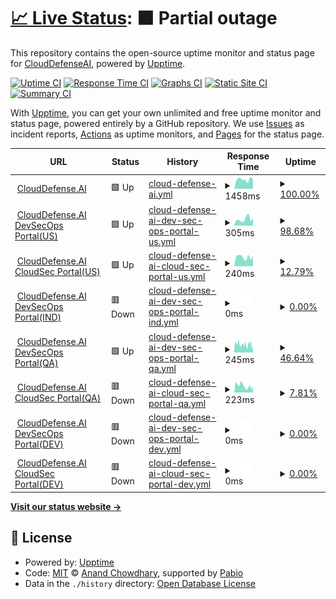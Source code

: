 # [📈 Live Status](https://upptime-monitor.clouddefenseai.com): <!--live status--> **🟧 Partial outage**

This repository contains the open-source uptime monitor and status page for [CloudDefenseAI](https://upptime-monitor.clouddefenseai.com), powered by [Upptime](https://github.com/upptime/upptime).

[![Uptime CI](https://github.com/CloudDefenseAI/upptime-monitor/workflows/Uptime%20CI/badge.svg)](https://github.com/CloudDefenseAI/upptime-monitor/actions?query=workflow%3A%22Uptime+CI%22)
[![Response Time CI](https://github.com/CloudDefenseAI/upptime-monitor/workflows/Response%20Time%20CI/badge.svg)](https://github.com/CloudDefenseAI/upptime-monitor/actions?query=workflow%3A%22Response+Time+CI%22)
[![Graphs CI](https://github.com/CloudDefenseAI/upptime-monitor/workflows/Graphs%20CI/badge.svg)](https://github.com/CloudDefenseAI/upptime-monitor/actions?query=workflow%3A%22Graphs+CI%22)
[![Static Site CI](https://github.com/CloudDefenseAI/upptime-monitor/workflows/Static%20Site%20CI/badge.svg)](https://github.com/CloudDefenseAI/upptime-monitor/actions?query=workflow%3A%22Static+Site+CI%22)
[![Summary CI](https://github.com/CloudDefenseAI/upptime-monitor/workflows/Summary%20CI/badge.svg)](https://github.com/CloudDefenseAI/upptime-monitor/actions?query=workflow%3A%22Summary+CI%22)

With [Upptime](https://upptime.js.org), you can get your own unlimited and free uptime monitor and status page, powered entirely by a GitHub repository. We use [Issues](https://github.com/CloudDefenseAI/upptime-monitor/issues) as incident reports, [Actions](https://github.com/CloudDefenseAI/upptime-monitor/actions) as uptime monitors, and [Pages](https://upptime-monitor.clouddefenseai.com) for the status page.

<!--start: status pages-->
<!-- This summary is generated by Upptime (https://github.com/upptime/upptime) -->
<!-- Do not edit this manually, your changes will be overwritten -->
<!-- prettier-ignore -->
| URL | Status | History | Response Time | Uptime |
| --- | ------ | ------- | ------------- | ------ |
| <img alt="" src="https://icons.duckduckgo.com/ip3/www.clouddefense.ai.ico" height="13"> [CloudDefense.AI](https://www.clouddefense.ai) | 🟩 Up | [cloud-defense-ai.yml](https://github.com/CloudDefenseAI/upptime-monitor/commits/HEAD/history/cloud-defense-ai.yml) | <details><summary><img alt="Response time graph" src="./graphs/cloud-defense-ai/response-time-week.png" height="20"> 1458ms</summary><br><a href="https://upptime-monitor.clouddefenseai.com/history/cloud-defense-ai"><img alt="Response time 1184" src="https://img.shields.io/endpoint?url=https%3A%2F%2Fraw.githubusercontent.com%2FCloudDefenseAI%2Fupptime-monitor%2FHEAD%2Fapi%2Fcloud-defense-ai%2Fresponse-time.json"></a><br><a href="https://upptime-monitor.clouddefenseai.com/history/cloud-defense-ai"><img alt="24-hour response time 1521" src="https://img.shields.io/endpoint?url=https%3A%2F%2Fraw.githubusercontent.com%2FCloudDefenseAI%2Fupptime-monitor%2FHEAD%2Fapi%2Fcloud-defense-ai%2Fresponse-time-day.json"></a><br><a href="https://upptime-monitor.clouddefenseai.com/history/cloud-defense-ai"><img alt="7-day response time 1458" src="https://img.shields.io/endpoint?url=https%3A%2F%2Fraw.githubusercontent.com%2FCloudDefenseAI%2Fupptime-monitor%2FHEAD%2Fapi%2Fcloud-defense-ai%2Fresponse-time-week.json"></a><br><a href="https://upptime-monitor.clouddefenseai.com/history/cloud-defense-ai"><img alt="30-day response time 1266" src="https://img.shields.io/endpoint?url=https%3A%2F%2Fraw.githubusercontent.com%2FCloudDefenseAI%2Fupptime-monitor%2FHEAD%2Fapi%2Fcloud-defense-ai%2Fresponse-time-month.json"></a><br><a href="https://upptime-monitor.clouddefenseai.com/history/cloud-defense-ai"><img alt="1-year response time 1184" src="https://img.shields.io/endpoint?url=https%3A%2F%2Fraw.githubusercontent.com%2FCloudDefenseAI%2Fupptime-monitor%2FHEAD%2Fapi%2Fcloud-defense-ai%2Fresponse-time-year.json"></a></details> | <details><summary><a href="https://upptime-monitor.clouddefenseai.com/history/cloud-defense-ai">100.00%</a></summary><a href="https://upptime-monitor.clouddefenseai.com/history/cloud-defense-ai"><img alt="All-time uptime 99.97%" src="https://img.shields.io/endpoint?url=https%3A%2F%2Fraw.githubusercontent.com%2FCloudDefenseAI%2Fupptime-monitor%2FHEAD%2Fapi%2Fcloud-defense-ai%2Fuptime.json"></a><br><a href="https://upptime-monitor.clouddefenseai.com/history/cloud-defense-ai"><img alt="24-hour uptime 100.00%" src="https://img.shields.io/endpoint?url=https%3A%2F%2Fraw.githubusercontent.com%2FCloudDefenseAI%2Fupptime-monitor%2FHEAD%2Fapi%2Fcloud-defense-ai%2Fuptime-day.json"></a><br><a href="https://upptime-monitor.clouddefenseai.com/history/cloud-defense-ai"><img alt="7-day uptime 100.00%" src="https://img.shields.io/endpoint?url=https%3A%2F%2Fraw.githubusercontent.com%2FCloudDefenseAI%2Fupptime-monitor%2FHEAD%2Fapi%2Fcloud-defense-ai%2Fuptime-week.json"></a><br><a href="https://upptime-monitor.clouddefenseai.com/history/cloud-defense-ai"><img alt="30-day uptime 99.95%" src="https://img.shields.io/endpoint?url=https%3A%2F%2Fraw.githubusercontent.com%2FCloudDefenseAI%2Fupptime-monitor%2FHEAD%2Fapi%2Fcloud-defense-ai%2Fuptime-month.json"></a><br><a href="https://upptime-monitor.clouddefenseai.com/history/cloud-defense-ai"><img alt="1-year uptime 99.97%" src="https://img.shields.io/endpoint?url=https%3A%2F%2Fraw.githubusercontent.com%2FCloudDefenseAI%2Fupptime-monitor%2FHEAD%2Fapi%2Fcloud-defense-ai%2Fuptime-year.json"></a></details>
| <img alt="" src="https://icons.duckduckgo.com/ip3/console.clouddefenseai.com.ico" height="13"> [CloudDefense.AI DevSecOps Portal(US)](https://console.clouddefenseai.com) | 🟩 Up | [cloud-defense-ai-dev-sec-ops-portal-us.yml](https://github.com/CloudDefenseAI/upptime-monitor/commits/HEAD/history/cloud-defense-ai-dev-sec-ops-portal-us.yml) | <details><summary><img alt="Response time graph" src="./graphs/cloud-defense-ai-dev-sec-ops-portal-us/response-time-week.png" height="20"> 305ms</summary><br><a href="https://upptime-monitor.clouddefenseai.com/history/cloud-defense-ai-dev-sec-ops-portal-us"><img alt="Response time 293" src="https://img.shields.io/endpoint?url=https%3A%2F%2Fraw.githubusercontent.com%2FCloudDefenseAI%2Fupptime-monitor%2FHEAD%2Fapi%2Fcloud-defense-ai-dev-sec-ops-portal-us%2Fresponse-time.json"></a><br><a href="https://upptime-monitor.clouddefenseai.com/history/cloud-defense-ai-dev-sec-ops-portal-us"><img alt="24-hour response time 356" src="https://img.shields.io/endpoint?url=https%3A%2F%2Fraw.githubusercontent.com%2FCloudDefenseAI%2Fupptime-monitor%2FHEAD%2Fapi%2Fcloud-defense-ai-dev-sec-ops-portal-us%2Fresponse-time-day.json"></a><br><a href="https://upptime-monitor.clouddefenseai.com/history/cloud-defense-ai-dev-sec-ops-portal-us"><img alt="7-day response time 305" src="https://img.shields.io/endpoint?url=https%3A%2F%2Fraw.githubusercontent.com%2FCloudDefenseAI%2Fupptime-monitor%2FHEAD%2Fapi%2Fcloud-defense-ai-dev-sec-ops-portal-us%2Fresponse-time-week.json"></a><br><a href="https://upptime-monitor.clouddefenseai.com/history/cloud-defense-ai-dev-sec-ops-portal-us"><img alt="30-day response time 282" src="https://img.shields.io/endpoint?url=https%3A%2F%2Fraw.githubusercontent.com%2FCloudDefenseAI%2Fupptime-monitor%2FHEAD%2Fapi%2Fcloud-defense-ai-dev-sec-ops-portal-us%2Fresponse-time-month.json"></a><br><a href="https://upptime-monitor.clouddefenseai.com/history/cloud-defense-ai-dev-sec-ops-portal-us"><img alt="1-year response time 293" src="https://img.shields.io/endpoint?url=https%3A%2F%2Fraw.githubusercontent.com%2FCloudDefenseAI%2Fupptime-monitor%2FHEAD%2Fapi%2Fcloud-defense-ai-dev-sec-ops-portal-us%2Fresponse-time-year.json"></a></details> | <details><summary><a href="https://upptime-monitor.clouddefenseai.com/history/cloud-defense-ai-dev-sec-ops-portal-us">98.68%</a></summary><a href="https://upptime-monitor.clouddefenseai.com/history/cloud-defense-ai-dev-sec-ops-portal-us"><img alt="All-time uptime 99.82%" src="https://img.shields.io/endpoint?url=https%3A%2F%2Fraw.githubusercontent.com%2FCloudDefenseAI%2Fupptime-monitor%2FHEAD%2Fapi%2Fcloud-defense-ai-dev-sec-ops-portal-us%2Fuptime.json"></a><br><a href="https://upptime-monitor.clouddefenseai.com/history/cloud-defense-ai-dev-sec-ops-portal-us"><img alt="24-hour uptime 100.00%" src="https://img.shields.io/endpoint?url=https%3A%2F%2Fraw.githubusercontent.com%2FCloudDefenseAI%2Fupptime-monitor%2FHEAD%2Fapi%2Fcloud-defense-ai-dev-sec-ops-portal-us%2Fuptime-day.json"></a><br><a href="https://upptime-monitor.clouddefenseai.com/history/cloud-defense-ai-dev-sec-ops-portal-us"><img alt="7-day uptime 98.68%" src="https://img.shields.io/endpoint?url=https%3A%2F%2Fraw.githubusercontent.com%2FCloudDefenseAI%2Fupptime-monitor%2FHEAD%2Fapi%2Fcloud-defense-ai-dev-sec-ops-portal-us%2Fuptime-week.json"></a><br><a href="https://upptime-monitor.clouddefenseai.com/history/cloud-defense-ai-dev-sec-ops-portal-us"><img alt="30-day uptime 99.70%" src="https://img.shields.io/endpoint?url=https%3A%2F%2Fraw.githubusercontent.com%2FCloudDefenseAI%2Fupptime-monitor%2FHEAD%2Fapi%2Fcloud-defense-ai-dev-sec-ops-portal-us%2Fuptime-month.json"></a><br><a href="https://upptime-monitor.clouddefenseai.com/history/cloud-defense-ai-dev-sec-ops-portal-us"><img alt="1-year uptime 99.82%" src="https://img.shields.io/endpoint?url=https%3A%2F%2Fraw.githubusercontent.com%2FCloudDefenseAI%2Fupptime-monitor%2FHEAD%2Fapi%2Fcloud-defense-ai-dev-sec-ops-portal-us%2Fuptime-year.json"></a></details>
| <img alt="" src="https://icons.duckduckgo.com/ip3/acs-us.clouddefenseai.com.ico" height="13"> [CloudDefense.AI CloudSec Portal(US)](https://acs-us.clouddefenseai.com) | 🟩 Up | [cloud-defense-ai-cloud-sec-portal-us.yml](https://github.com/CloudDefenseAI/upptime-monitor/commits/HEAD/history/cloud-defense-ai-cloud-sec-portal-us.yml) | <details><summary><img alt="Response time graph" src="./graphs/cloud-defense-ai-cloud-sec-portal-us/response-time-week.png" height="20"> 240ms</summary><br><a href="https://upptime-monitor.clouddefenseai.com/history/cloud-defense-ai-cloud-sec-portal-us"><img alt="Response time 290" src="https://img.shields.io/endpoint?url=https%3A%2F%2Fraw.githubusercontent.com%2FCloudDefenseAI%2Fupptime-monitor%2FHEAD%2Fapi%2Fcloud-defense-ai-cloud-sec-portal-us%2Fresponse-time.json"></a><br><a href="https://upptime-monitor.clouddefenseai.com/history/cloud-defense-ai-cloud-sec-portal-us"><img alt="24-hour response time 337" src="https://img.shields.io/endpoint?url=https%3A%2F%2Fraw.githubusercontent.com%2FCloudDefenseAI%2Fupptime-monitor%2FHEAD%2Fapi%2Fcloud-defense-ai-cloud-sec-portal-us%2Fresponse-time-day.json"></a><br><a href="https://upptime-monitor.clouddefenseai.com/history/cloud-defense-ai-cloud-sec-portal-us"><img alt="7-day response time 240" src="https://img.shields.io/endpoint?url=https%3A%2F%2Fraw.githubusercontent.com%2FCloudDefenseAI%2Fupptime-monitor%2FHEAD%2Fapi%2Fcloud-defense-ai-cloud-sec-portal-us%2Fresponse-time-week.json"></a><br><a href="https://upptime-monitor.clouddefenseai.com/history/cloud-defense-ai-cloud-sec-portal-us"><img alt="30-day response time 279" src="https://img.shields.io/endpoint?url=https%3A%2F%2Fraw.githubusercontent.com%2FCloudDefenseAI%2Fupptime-monitor%2FHEAD%2Fapi%2Fcloud-defense-ai-cloud-sec-portal-us%2Fresponse-time-month.json"></a><br><a href="https://upptime-monitor.clouddefenseai.com/history/cloud-defense-ai-cloud-sec-portal-us"><img alt="1-year response time 290" src="https://img.shields.io/endpoint?url=https%3A%2F%2Fraw.githubusercontent.com%2FCloudDefenseAI%2Fupptime-monitor%2FHEAD%2Fapi%2Fcloud-defense-ai-cloud-sec-portal-us%2Fresponse-time-year.json"></a></details> | <details><summary><a href="https://upptime-monitor.clouddefenseai.com/history/cloud-defense-ai-cloud-sec-portal-us">12.79%</a></summary><a href="https://upptime-monitor.clouddefenseai.com/history/cloud-defense-ai-cloud-sec-portal-us"><img alt="All-time uptime 88.26%" src="https://img.shields.io/endpoint?url=https%3A%2F%2Fraw.githubusercontent.com%2FCloudDefenseAI%2Fupptime-monitor%2FHEAD%2Fapi%2Fcloud-defense-ai-cloud-sec-portal-us%2Fuptime.json"></a><br><a href="https://upptime-monitor.clouddefenseai.com/history/cloud-defense-ai-cloud-sec-portal-us"><img alt="24-hour uptime 0.11%" src="https://img.shields.io/endpoint?url=https%3A%2F%2Fraw.githubusercontent.com%2FCloudDefenseAI%2Fupptime-monitor%2FHEAD%2Fapi%2Fcloud-defense-ai-cloud-sec-portal-us%2Fuptime-day.json"></a><br><a href="https://upptime-monitor.clouddefenseai.com/history/cloud-defense-ai-cloud-sec-portal-us"><img alt="7-day uptime 12.79%" src="https://img.shields.io/endpoint?url=https%3A%2F%2Fraw.githubusercontent.com%2FCloudDefenseAI%2Fupptime-monitor%2FHEAD%2Fapi%2Fcloud-defense-ai-cloud-sec-portal-us%2Fuptime-week.json"></a><br><a href="https://upptime-monitor.clouddefenseai.com/history/cloud-defense-ai-cloud-sec-portal-us"><img alt="30-day uptime 79.93%" src="https://img.shields.io/endpoint?url=https%3A%2F%2Fraw.githubusercontent.com%2FCloudDefenseAI%2Fupptime-monitor%2FHEAD%2Fapi%2Fcloud-defense-ai-cloud-sec-portal-us%2Fuptime-month.json"></a><br><a href="https://upptime-monitor.clouddefenseai.com/history/cloud-defense-ai-cloud-sec-portal-us"><img alt="1-year uptime 88.26%" src="https://img.shields.io/endpoint?url=https%3A%2F%2Fraw.githubusercontent.com%2FCloudDefenseAI%2Fupptime-monitor%2FHEAD%2Fapi%2Fcloud-defense-ai-cloud-sec-portal-us%2Fuptime-year.json"></a></details>
| <img alt="" src="https://icons.duckduckgo.com/ip3/console-ind.clouddefenseai.com.ico" height="13"> [CloudDefense.AI DevSecOps Portal(IND)](https://console-ind.clouddefenseai.com) | 🟥 Down | [cloud-defense-ai-dev-sec-ops-portal-ind.yml](https://github.com/CloudDefenseAI/upptime-monitor/commits/HEAD/history/cloud-defense-ai-dev-sec-ops-portal-ind.yml) | <details><summary><img alt="Response time graph" src="./graphs/cloud-defense-ai-dev-sec-ops-portal-ind/response-time-week.png" height="20"> 0ms</summary><br><a href="https://upptime-monitor.clouddefenseai.com/history/cloud-defense-ai-dev-sec-ops-portal-ind"><img alt="Response time 945" src="https://img.shields.io/endpoint?url=https%3A%2F%2Fraw.githubusercontent.com%2FCloudDefenseAI%2Fupptime-monitor%2FHEAD%2Fapi%2Fcloud-defense-ai-dev-sec-ops-portal-ind%2Fresponse-time.json"></a><br><a href="https://upptime-monitor.clouddefenseai.com/history/cloud-defense-ai-dev-sec-ops-portal-ind"><img alt="24-hour response time 0" src="https://img.shields.io/endpoint?url=https%3A%2F%2Fraw.githubusercontent.com%2FCloudDefenseAI%2Fupptime-monitor%2FHEAD%2Fapi%2Fcloud-defense-ai-dev-sec-ops-portal-ind%2Fresponse-time-day.json"></a><br><a href="https://upptime-monitor.clouddefenseai.com/history/cloud-defense-ai-dev-sec-ops-portal-ind"><img alt="7-day response time 0" src="https://img.shields.io/endpoint?url=https%3A%2F%2Fraw.githubusercontent.com%2FCloudDefenseAI%2Fupptime-monitor%2FHEAD%2Fapi%2Fcloud-defense-ai-dev-sec-ops-portal-ind%2Fresponse-time-week.json"></a><br><a href="https://upptime-monitor.clouddefenseai.com/history/cloud-defense-ai-dev-sec-ops-portal-ind"><img alt="30-day response time 0" src="https://img.shields.io/endpoint?url=https%3A%2F%2Fraw.githubusercontent.com%2FCloudDefenseAI%2Fupptime-monitor%2FHEAD%2Fapi%2Fcloud-defense-ai-dev-sec-ops-portal-ind%2Fresponse-time-month.json"></a><br><a href="https://upptime-monitor.clouddefenseai.com/history/cloud-defense-ai-dev-sec-ops-portal-ind"><img alt="1-year response time 945" src="https://img.shields.io/endpoint?url=https%3A%2F%2Fraw.githubusercontent.com%2FCloudDefenseAI%2Fupptime-monitor%2FHEAD%2Fapi%2Fcloud-defense-ai-dev-sec-ops-portal-ind%2Fresponse-time-year.json"></a></details> | <details><summary><a href="https://upptime-monitor.clouddefenseai.com/history/cloud-defense-ai-dev-sec-ops-portal-ind">0.00%</a></summary><a href="https://upptime-monitor.clouddefenseai.com/history/cloud-defense-ai-dev-sec-ops-portal-ind"><img alt="All-time uptime 35.38%" src="https://img.shields.io/endpoint?url=https%3A%2F%2Fraw.githubusercontent.com%2FCloudDefenseAI%2Fupptime-monitor%2FHEAD%2Fapi%2Fcloud-defense-ai-dev-sec-ops-portal-ind%2Fuptime.json"></a><br><a href="https://upptime-monitor.clouddefenseai.com/history/cloud-defense-ai-dev-sec-ops-portal-ind"><img alt="24-hour uptime 0.00%" src="https://img.shields.io/endpoint?url=https%3A%2F%2Fraw.githubusercontent.com%2FCloudDefenseAI%2Fupptime-monitor%2FHEAD%2Fapi%2Fcloud-defense-ai-dev-sec-ops-portal-ind%2Fuptime-day.json"></a><br><a href="https://upptime-monitor.clouddefenseai.com/history/cloud-defense-ai-dev-sec-ops-portal-ind"><img alt="7-day uptime 0.00%" src="https://img.shields.io/endpoint?url=https%3A%2F%2Fraw.githubusercontent.com%2FCloudDefenseAI%2Fupptime-monitor%2FHEAD%2Fapi%2Fcloud-defense-ai-dev-sec-ops-portal-ind%2Fuptime-week.json"></a><br><a href="https://upptime-monitor.clouddefenseai.com/history/cloud-defense-ai-dev-sec-ops-portal-ind"><img alt="30-day uptime 1.38%" src="https://img.shields.io/endpoint?url=https%3A%2F%2Fraw.githubusercontent.com%2FCloudDefenseAI%2Fupptime-monitor%2FHEAD%2Fapi%2Fcloud-defense-ai-dev-sec-ops-portal-ind%2Fuptime-month.json"></a><br><a href="https://upptime-monitor.clouddefenseai.com/history/cloud-defense-ai-dev-sec-ops-portal-ind"><img alt="1-year uptime 35.38%" src="https://img.shields.io/endpoint?url=https%3A%2F%2Fraw.githubusercontent.com%2FCloudDefenseAI%2Fupptime-monitor%2FHEAD%2Fapi%2Fcloud-defense-ai-dev-sec-ops-portal-ind%2Fuptime-year.json"></a></details>
| <img alt="" src="https://icons.duckduckgo.com/ip3/qa.clouddefenseai.com.ico" height="13"> [CloudDefense.AI DevSecOps Portal(QA)](https://qa.clouddefenseai.com) | 🟩 Up | [cloud-defense-ai-dev-sec-ops-portal-qa.yml](https://github.com/CloudDefenseAI/upptime-monitor/commits/HEAD/history/cloud-defense-ai-dev-sec-ops-portal-qa.yml) | <details><summary><img alt="Response time graph" src="./graphs/cloud-defense-ai-dev-sec-ops-portal-qa/response-time-week.png" height="20"> 245ms</summary><br><a href="https://upptime-monitor.clouddefenseai.com/history/cloud-defense-ai-dev-sec-ops-portal-qa"><img alt="Response time 262" src="https://img.shields.io/endpoint?url=https%3A%2F%2Fraw.githubusercontent.com%2FCloudDefenseAI%2Fupptime-monitor%2FHEAD%2Fapi%2Fcloud-defense-ai-dev-sec-ops-portal-qa%2Fresponse-time.json"></a><br><a href="https://upptime-monitor.clouddefenseai.com/history/cloud-defense-ai-dev-sec-ops-portal-qa"><img alt="24-hour response time 253" src="https://img.shields.io/endpoint?url=https%3A%2F%2Fraw.githubusercontent.com%2FCloudDefenseAI%2Fupptime-monitor%2FHEAD%2Fapi%2Fcloud-defense-ai-dev-sec-ops-portal-qa%2Fresponse-time-day.json"></a><br><a href="https://upptime-monitor.clouddefenseai.com/history/cloud-defense-ai-dev-sec-ops-portal-qa"><img alt="7-day response time 245" src="https://img.shields.io/endpoint?url=https%3A%2F%2Fraw.githubusercontent.com%2FCloudDefenseAI%2Fupptime-monitor%2FHEAD%2Fapi%2Fcloud-defense-ai-dev-sec-ops-portal-qa%2Fresponse-time-week.json"></a><br><a href="https://upptime-monitor.clouddefenseai.com/history/cloud-defense-ai-dev-sec-ops-portal-qa"><img alt="30-day response time 252" src="https://img.shields.io/endpoint?url=https%3A%2F%2Fraw.githubusercontent.com%2FCloudDefenseAI%2Fupptime-monitor%2FHEAD%2Fapi%2Fcloud-defense-ai-dev-sec-ops-portal-qa%2Fresponse-time-month.json"></a><br><a href="https://upptime-monitor.clouddefenseai.com/history/cloud-defense-ai-dev-sec-ops-portal-qa"><img alt="1-year response time 262" src="https://img.shields.io/endpoint?url=https%3A%2F%2Fraw.githubusercontent.com%2FCloudDefenseAI%2Fupptime-monitor%2FHEAD%2Fapi%2Fcloud-defense-ai-dev-sec-ops-portal-qa%2Fresponse-time-year.json"></a></details> | <details><summary><a href="https://upptime-monitor.clouddefenseai.com/history/cloud-defense-ai-dev-sec-ops-portal-qa">46.64%</a></summary><a href="https://upptime-monitor.clouddefenseai.com/history/cloud-defense-ai-dev-sec-ops-portal-qa"><img alt="All-time uptime 73.91%" src="https://img.shields.io/endpoint?url=https%3A%2F%2Fraw.githubusercontent.com%2FCloudDefenseAI%2Fupptime-monitor%2FHEAD%2Fapi%2Fcloud-defense-ai-dev-sec-ops-portal-qa%2Fuptime.json"></a><br><a href="https://upptime-monitor.clouddefenseai.com/history/cloud-defense-ai-dev-sec-ops-portal-qa"><img alt="24-hour uptime 23.48%" src="https://img.shields.io/endpoint?url=https%3A%2F%2Fraw.githubusercontent.com%2FCloudDefenseAI%2Fupptime-monitor%2FHEAD%2Fapi%2Fcloud-defense-ai-dev-sec-ops-portal-qa%2Fuptime-day.json"></a><br><a href="https://upptime-monitor.clouddefenseai.com/history/cloud-defense-ai-dev-sec-ops-portal-qa"><img alt="7-day uptime 46.64%" src="https://img.shields.io/endpoint?url=https%3A%2F%2Fraw.githubusercontent.com%2FCloudDefenseAI%2Fupptime-monitor%2FHEAD%2Fapi%2Fcloud-defense-ai-dev-sec-ops-portal-qa%2Fuptime-week.json"></a><br><a href="https://upptime-monitor.clouddefenseai.com/history/cloud-defense-ai-dev-sec-ops-portal-qa"><img alt="30-day uptime 59.85%" src="https://img.shields.io/endpoint?url=https%3A%2F%2Fraw.githubusercontent.com%2FCloudDefenseAI%2Fupptime-monitor%2FHEAD%2Fapi%2Fcloud-defense-ai-dev-sec-ops-portal-qa%2Fuptime-month.json"></a><br><a href="https://upptime-monitor.clouddefenseai.com/history/cloud-defense-ai-dev-sec-ops-portal-qa"><img alt="1-year uptime 73.91%" src="https://img.shields.io/endpoint?url=https%3A%2F%2Fraw.githubusercontent.com%2FCloudDefenseAI%2Fupptime-monitor%2FHEAD%2Fapi%2Fcloud-defense-ai-dev-sec-ops-portal-qa%2Fuptime-year.json"></a></details>
| <img alt="" src="https://icons.duckduckgo.com/ip3/acs-qa.clouddefenseai.com.ico" height="13"> [CloudDefense.AI CloudSec Portal(QA)](https://acs-qa.clouddefenseai.com) | 🟥 Down | [cloud-defense-ai-cloud-sec-portal-qa.yml](https://github.com/CloudDefenseAI/upptime-monitor/commits/HEAD/history/cloud-defense-ai-cloud-sec-portal-qa.yml) | <details><summary><img alt="Response time graph" src="./graphs/cloud-defense-ai-cloud-sec-portal-qa/response-time-week.png" height="20"> 223ms</summary><br><a href="https://upptime-monitor.clouddefenseai.com/history/cloud-defense-ai-cloud-sec-portal-qa"><img alt="Response time 259" src="https://img.shields.io/endpoint?url=https%3A%2F%2Fraw.githubusercontent.com%2FCloudDefenseAI%2Fupptime-monitor%2FHEAD%2Fapi%2Fcloud-defense-ai-cloud-sec-portal-qa%2Fresponse-time.json"></a><br><a href="https://upptime-monitor.clouddefenseai.com/history/cloud-defense-ai-cloud-sec-portal-qa"><img alt="24-hour response time 239" src="https://img.shields.io/endpoint?url=https%3A%2F%2Fraw.githubusercontent.com%2FCloudDefenseAI%2Fupptime-monitor%2FHEAD%2Fapi%2Fcloud-defense-ai-cloud-sec-portal-qa%2Fresponse-time-day.json"></a><br><a href="https://upptime-monitor.clouddefenseai.com/history/cloud-defense-ai-cloud-sec-portal-qa"><img alt="7-day response time 223" src="https://img.shields.io/endpoint?url=https%3A%2F%2Fraw.githubusercontent.com%2FCloudDefenseAI%2Fupptime-monitor%2FHEAD%2Fapi%2Fcloud-defense-ai-cloud-sec-portal-qa%2Fresponse-time-week.json"></a><br><a href="https://upptime-monitor.clouddefenseai.com/history/cloud-defense-ai-cloud-sec-portal-qa"><img alt="30-day response time 248" src="https://img.shields.io/endpoint?url=https%3A%2F%2Fraw.githubusercontent.com%2FCloudDefenseAI%2Fupptime-monitor%2FHEAD%2Fapi%2Fcloud-defense-ai-cloud-sec-portal-qa%2Fresponse-time-month.json"></a><br><a href="https://upptime-monitor.clouddefenseai.com/history/cloud-defense-ai-cloud-sec-portal-qa"><img alt="1-year response time 259" src="https://img.shields.io/endpoint?url=https%3A%2F%2Fraw.githubusercontent.com%2FCloudDefenseAI%2Fupptime-monitor%2FHEAD%2Fapi%2Fcloud-defense-ai-cloud-sec-portal-qa%2Fresponse-time-year.json"></a></details> | <details><summary><a href="https://upptime-monitor.clouddefenseai.com/history/cloud-defense-ai-cloud-sec-portal-qa">7.81%</a></summary><a href="https://upptime-monitor.clouddefenseai.com/history/cloud-defense-ai-cloud-sec-portal-qa"><img alt="All-time uptime 68.63%" src="https://img.shields.io/endpoint?url=https%3A%2F%2Fraw.githubusercontent.com%2FCloudDefenseAI%2Fupptime-monitor%2FHEAD%2Fapi%2Fcloud-defense-ai-cloud-sec-portal-qa%2Fuptime.json"></a><br><a href="https://upptime-monitor.clouddefenseai.com/history/cloud-defense-ai-cloud-sec-portal-qa"><img alt="24-hour uptime 0.00%" src="https://img.shields.io/endpoint?url=https%3A%2F%2Fraw.githubusercontent.com%2FCloudDefenseAI%2Fupptime-monitor%2FHEAD%2Fapi%2Fcloud-defense-ai-cloud-sec-portal-qa%2Fuptime-day.json"></a><br><a href="https://upptime-monitor.clouddefenseai.com/history/cloud-defense-ai-cloud-sec-portal-qa"><img alt="7-day uptime 7.81%" src="https://img.shields.io/endpoint?url=https%3A%2F%2Fraw.githubusercontent.com%2FCloudDefenseAI%2Fupptime-monitor%2FHEAD%2Fapi%2Fcloud-defense-ai-cloud-sec-portal-qa%2Fuptime-week.json"></a><br><a href="https://upptime-monitor.clouddefenseai.com/history/cloud-defense-ai-cloud-sec-portal-qa"><img alt="30-day uptime 50.85%" src="https://img.shields.io/endpoint?url=https%3A%2F%2Fraw.githubusercontent.com%2FCloudDefenseAI%2Fupptime-monitor%2FHEAD%2Fapi%2Fcloud-defense-ai-cloud-sec-portal-qa%2Fuptime-month.json"></a><br><a href="https://upptime-monitor.clouddefenseai.com/history/cloud-defense-ai-cloud-sec-portal-qa"><img alt="1-year uptime 68.63%" src="https://img.shields.io/endpoint?url=https%3A%2F%2Fraw.githubusercontent.com%2FCloudDefenseAI%2Fupptime-monitor%2FHEAD%2Fapi%2Fcloud-defense-ai-cloud-sec-portal-qa%2Fuptime-year.json"></a></details>
| <img alt="" src="https://icons.duckduckgo.com/ip3/dev.clouddefenseai.com.ico" height="13"> [CloudDefense.AI DevSecOps Portal(DEV)](https://dev.clouddefenseai.com) | 🟥 Down | [cloud-defense-ai-dev-sec-ops-portal-dev.yml](https://github.com/CloudDefenseAI/upptime-monitor/commits/HEAD/history/cloud-defense-ai-dev-sec-ops-portal-dev.yml) | <details><summary><img alt="Response time graph" src="./graphs/cloud-defense-ai-dev-sec-ops-portal-dev/response-time-week.png" height="20"> 0ms</summary><br><a href="https://upptime-monitor.clouddefenseai.com/history/cloud-defense-ai-dev-sec-ops-portal-dev"><img alt="Response time 168" src="https://img.shields.io/endpoint?url=https%3A%2F%2Fraw.githubusercontent.com%2FCloudDefenseAI%2Fupptime-monitor%2FHEAD%2Fapi%2Fcloud-defense-ai-dev-sec-ops-portal-dev%2Fresponse-time.json"></a><br><a href="https://upptime-monitor.clouddefenseai.com/history/cloud-defense-ai-dev-sec-ops-portal-dev"><img alt="24-hour response time 0" src="https://img.shields.io/endpoint?url=https%3A%2F%2Fraw.githubusercontent.com%2FCloudDefenseAI%2Fupptime-monitor%2FHEAD%2Fapi%2Fcloud-defense-ai-dev-sec-ops-portal-dev%2Fresponse-time-day.json"></a><br><a href="https://upptime-monitor.clouddefenseai.com/history/cloud-defense-ai-dev-sec-ops-portal-dev"><img alt="7-day response time 0" src="https://img.shields.io/endpoint?url=https%3A%2F%2Fraw.githubusercontent.com%2FCloudDefenseAI%2Fupptime-monitor%2FHEAD%2Fapi%2Fcloud-defense-ai-dev-sec-ops-portal-dev%2Fresponse-time-week.json"></a><br><a href="https://upptime-monitor.clouddefenseai.com/history/cloud-defense-ai-dev-sec-ops-portal-dev"><img alt="30-day response time 0" src="https://img.shields.io/endpoint?url=https%3A%2F%2Fraw.githubusercontent.com%2FCloudDefenseAI%2Fupptime-monitor%2FHEAD%2Fapi%2Fcloud-defense-ai-dev-sec-ops-portal-dev%2Fresponse-time-month.json"></a><br><a href="https://upptime-monitor.clouddefenseai.com/history/cloud-defense-ai-dev-sec-ops-portal-dev"><img alt="1-year response time 168" src="https://img.shields.io/endpoint?url=https%3A%2F%2Fraw.githubusercontent.com%2FCloudDefenseAI%2Fupptime-monitor%2FHEAD%2Fapi%2Fcloud-defense-ai-dev-sec-ops-portal-dev%2Fresponse-time-year.json"></a></details> | <details><summary><a href="https://upptime-monitor.clouddefenseai.com/history/cloud-defense-ai-dev-sec-ops-portal-dev">0.00%</a></summary><a href="https://upptime-monitor.clouddefenseai.com/history/cloud-defense-ai-dev-sec-ops-portal-dev"><img alt="All-time uptime 35.43%" src="https://img.shields.io/endpoint?url=https%3A%2F%2Fraw.githubusercontent.com%2FCloudDefenseAI%2Fupptime-monitor%2FHEAD%2Fapi%2Fcloud-defense-ai-dev-sec-ops-portal-dev%2Fuptime.json"></a><br><a href="https://upptime-monitor.clouddefenseai.com/history/cloud-defense-ai-dev-sec-ops-portal-dev"><img alt="24-hour uptime 0.00%" src="https://img.shields.io/endpoint?url=https%3A%2F%2Fraw.githubusercontent.com%2FCloudDefenseAI%2Fupptime-monitor%2FHEAD%2Fapi%2Fcloud-defense-ai-dev-sec-ops-portal-dev%2Fuptime-day.json"></a><br><a href="https://upptime-monitor.clouddefenseai.com/history/cloud-defense-ai-dev-sec-ops-portal-dev"><img alt="7-day uptime 0.00%" src="https://img.shields.io/endpoint?url=https%3A%2F%2Fraw.githubusercontent.com%2FCloudDefenseAI%2Fupptime-monitor%2FHEAD%2Fapi%2Fcloud-defense-ai-dev-sec-ops-portal-dev%2Fuptime-week.json"></a><br><a href="https://upptime-monitor.clouddefenseai.com/history/cloud-defense-ai-dev-sec-ops-portal-dev"><img alt="30-day uptime 1.38%" src="https://img.shields.io/endpoint?url=https%3A%2F%2Fraw.githubusercontent.com%2FCloudDefenseAI%2Fupptime-monitor%2FHEAD%2Fapi%2Fcloud-defense-ai-dev-sec-ops-portal-dev%2Fuptime-month.json"></a><br><a href="https://upptime-monitor.clouddefenseai.com/history/cloud-defense-ai-dev-sec-ops-portal-dev"><img alt="1-year uptime 35.43%" src="https://img.shields.io/endpoint?url=https%3A%2F%2Fraw.githubusercontent.com%2FCloudDefenseAI%2Fupptime-monitor%2FHEAD%2Fapi%2Fcloud-defense-ai-dev-sec-ops-portal-dev%2Fuptime-year.json"></a></details>
| <img alt="" src="https://icons.duckduckgo.com/ip3/acs-dev.clouddefenseai.com.ico" height="13"> [CloudDefense.AI CloudSec Portal(DEV)](https://acs-dev.clouddefenseai.com) | 🟥 Down | [cloud-defense-ai-cloud-sec-portal-dev.yml](https://github.com/CloudDefenseAI/upptime-monitor/commits/HEAD/history/cloud-defense-ai-cloud-sec-portal-dev.yml) | <details><summary><img alt="Response time graph" src="./graphs/cloud-defense-ai-cloud-sec-portal-dev/response-time-week.png" height="20"> 0ms</summary><br><a href="https://upptime-monitor.clouddefenseai.com/history/cloud-defense-ai-cloud-sec-portal-dev"><img alt="Response time 183" src="https://img.shields.io/endpoint?url=https%3A%2F%2Fraw.githubusercontent.com%2FCloudDefenseAI%2Fupptime-monitor%2FHEAD%2Fapi%2Fcloud-defense-ai-cloud-sec-portal-dev%2Fresponse-time.json"></a><br><a href="https://upptime-monitor.clouddefenseai.com/history/cloud-defense-ai-cloud-sec-portal-dev"><img alt="24-hour response time 0" src="https://img.shields.io/endpoint?url=https%3A%2F%2Fraw.githubusercontent.com%2FCloudDefenseAI%2Fupptime-monitor%2FHEAD%2Fapi%2Fcloud-defense-ai-cloud-sec-portal-dev%2Fresponse-time-day.json"></a><br><a href="https://upptime-monitor.clouddefenseai.com/history/cloud-defense-ai-cloud-sec-portal-dev"><img alt="7-day response time 0" src="https://img.shields.io/endpoint?url=https%3A%2F%2Fraw.githubusercontent.com%2FCloudDefenseAI%2Fupptime-monitor%2FHEAD%2Fapi%2Fcloud-defense-ai-cloud-sec-portal-dev%2Fresponse-time-week.json"></a><br><a href="https://upptime-monitor.clouddefenseai.com/history/cloud-defense-ai-cloud-sec-portal-dev"><img alt="30-day response time 0" src="https://img.shields.io/endpoint?url=https%3A%2F%2Fraw.githubusercontent.com%2FCloudDefenseAI%2Fupptime-monitor%2FHEAD%2Fapi%2Fcloud-defense-ai-cloud-sec-portal-dev%2Fresponse-time-month.json"></a><br><a href="https://upptime-monitor.clouddefenseai.com/history/cloud-defense-ai-cloud-sec-portal-dev"><img alt="1-year response time 183" src="https://img.shields.io/endpoint?url=https%3A%2F%2Fraw.githubusercontent.com%2FCloudDefenseAI%2Fupptime-monitor%2FHEAD%2Fapi%2Fcloud-defense-ai-cloud-sec-portal-dev%2Fresponse-time-year.json"></a></details> | <details><summary><a href="https://upptime-monitor.clouddefenseai.com/history/cloud-defense-ai-cloud-sec-portal-dev">0.00%</a></summary><a href="https://upptime-monitor.clouddefenseai.com/history/cloud-defense-ai-cloud-sec-portal-dev"><img alt="All-time uptime 35.44%" src="https://img.shields.io/endpoint?url=https%3A%2F%2Fraw.githubusercontent.com%2FCloudDefenseAI%2Fupptime-monitor%2FHEAD%2Fapi%2Fcloud-defense-ai-cloud-sec-portal-dev%2Fuptime.json"></a><br><a href="https://upptime-monitor.clouddefenseai.com/history/cloud-defense-ai-cloud-sec-portal-dev"><img alt="24-hour uptime 0.00%" src="https://img.shields.io/endpoint?url=https%3A%2F%2Fraw.githubusercontent.com%2FCloudDefenseAI%2Fupptime-monitor%2FHEAD%2Fapi%2Fcloud-defense-ai-cloud-sec-portal-dev%2Fuptime-day.json"></a><br><a href="https://upptime-monitor.clouddefenseai.com/history/cloud-defense-ai-cloud-sec-portal-dev"><img alt="7-day uptime 0.00%" src="https://img.shields.io/endpoint?url=https%3A%2F%2Fraw.githubusercontent.com%2FCloudDefenseAI%2Fupptime-monitor%2FHEAD%2Fapi%2Fcloud-defense-ai-cloud-sec-portal-dev%2Fuptime-week.json"></a><br><a href="https://upptime-monitor.clouddefenseai.com/history/cloud-defense-ai-cloud-sec-portal-dev"><img alt="30-day uptime 1.38%" src="https://img.shields.io/endpoint?url=https%3A%2F%2Fraw.githubusercontent.com%2FCloudDefenseAI%2Fupptime-monitor%2FHEAD%2Fapi%2Fcloud-defense-ai-cloud-sec-portal-dev%2Fuptime-month.json"></a><br><a href="https://upptime-monitor.clouddefenseai.com/history/cloud-defense-ai-cloud-sec-portal-dev"><img alt="1-year uptime 35.44%" src="https://img.shields.io/endpoint?url=https%3A%2F%2Fraw.githubusercontent.com%2FCloudDefenseAI%2Fupptime-monitor%2FHEAD%2Fapi%2Fcloud-defense-ai-cloud-sec-portal-dev%2Fuptime-year.json"></a></details>

<!--end: status pages-->

[**Visit our status website →**](https://upptime-monitor.clouddefenseai.com)

## 📄 License

- Powered by: [Upptime](https://github.com/upptime/upptime)
- Code: [MIT](./LICENSE) © [Anand Chowdhary](https://anandchowdhary.com), supported by [Pabio](https://pabio.com)
- Data in the `./history` directory: [Open Database License](https://opendatacommons.org/licenses/odbl/1-0/)
